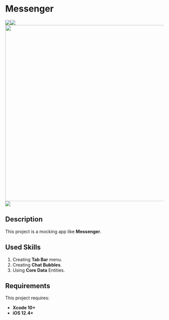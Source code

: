 # Messenger

<img src="https://imgur.com/82JSazO.png" ><img src="https://i.imgur.com/eMWegFD.png">
<img src="https://i.imgur.com/WDwZWOP.png" height="560"><img src="https://i.imgur.com/z2whcAf.png">

## Description

This project is a mocking app like **Messenger**.

## Used Skills

1. Creating **Tab Bar** menu.
2. Creating **Chat Bubbles**.
3. Using **Core Data** Entities.

 
## Requirements

This project requires: 
* **Xcode 10+** 
* **iOS 12.4+**
